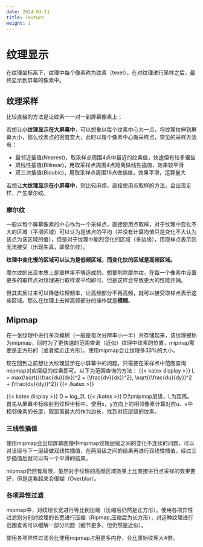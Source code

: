 ```yaml
---
date: 2024-03-11
title: Texture
weight: 1
---
```

# 纹理显示
在纹理坐标系下，纹理中每个像素称为纹素（texel）。在对纹理进行采样之后，最终显示到屏幕的像素中。

## 纹理采样
比较直接的方法是让纹素一一对一到屏幕像素上；

若想让**小纹理显示在大屏幕中**，可以想象以每个纹素中心为一点，将纹理拉伸到屏幕大小，那么纹素点的密度变大，此时以每个像素中心做采样点，常见的采样方法有：
- 最邻近插值(Nearest)，取采样点周围4点中最近的纹素值，快速但有较多锯齿
- 双线性插值(Bilinear)，用取采样点周围4点距离做线性插值，效果较平滑
- 双三次插值(Bicubic)，用取采样点周围16点做插值，效果平滑，运算量大


若想让**大纹理显示在小屏幕中**，则比较麻烦，直接使用点取样的方法，会出现走样，产生摩尔纹。

### 摩尔纹
一般以每个屏幕像素的中心作为一个采样点，直接使用点取样，对于纹理中变化不大的区域（平滑区域）可以认为是该点的平均（并没有计算均值只是变化不大认为该点为该区域的值），但是对于纹理中剧烈变化的区域（多边缘），用取样点表示则无法接受（出现失真，即摩尔纹）。

**纹理中变化慢的区域可以认为是低频区域，而变化快的区域是高频区域。**

摩尔纹的出现本质上是取样率不够造成的。想要削除摩尔纹，在每一个像素中设置更多的取样点对纹理进行取样求平均即可，但是这样会导致更大的性能开销。

但其实反过来可以降低纹理频率，让高频部分不再高频，就可以接受取样点表示这些区域。那么在纹理上去掉高频部分的操作就是**模糊**。

## Mipmap
在一张纹理中进行多次模糊（一般是每次分辨率小一半）并存储起来，该纹理被称为mipmap，同时为了更快速的范围查询（近似）纹理中纹素的位置，mipmap需要是正方形的（或者接近正方形）。使用mipmap会让纹理多33%的大小。

现在回到之前想让大纹理显示在小屏幕中的问题，只需要在采样点中范围查询mipmap对应层级的纹素即可。以下为范围查询的方法：
{{< katex display >}}
L = max(\sqrt{(\frac{du}{dx})^2 + (\frac{dv}{dx})^2}, \sqrt{(\frac{du}{dy})^2 + (\frac{dv}{dy})^2})
{{< /katex >}}

{{< katex display >}}
D = log_2L
{{< /katex >}}
D为mipmap层级，L为距离。首先从屏幕坐标映射到纹理坐标中，使用x，y方向上的相邻像素计算对应u、v中相邻像素的长度，取距离最大的作为边长，找到对应层级的纹素。

### 三线性插值
使用mipmap会出现屏幕图像中mipmap纹理层级之间的变化不连续的问题，可以对该层与下一层级做双线性插值，在两层级之间的结果再进行双线性插值，经过三步插值后就可以有一个平滑的结果。

mipmap仍然有局限，虽然对于纹理的高频区域效果上比直接进行点采样的效果要好，但是这看起来会很糊（Overblur）。

### 各项异性过滤
mipmap中，对纹理长宽进行等比例压缩（压缩后仍然是正方形）。使用各项异性过滤则分别对纹理的长宽进行压缩（Ripmap,压缩后为长方形），对这种纹理进行范围查询可以缓解一部分问题（细节更多，但仍然是近似）。

使用各项异性过滤会比使用mipmap占用更多内存，会比原始纹理大4倍。
